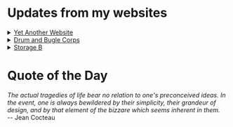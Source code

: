 # Updates from my websites

<details><summary> <a href="https://www.amon-hen.com">Yet Another Website</a> </summary>

* <a href="https://www.amon-hen.com/television/7032">MST3K 00K21 – The Legend of Dinosaurs</a>
* <a href="https://www.amon-hen.com/computing/internet/www/435">Quote of the Day</a>
* <a href="https://www.amon-hen.com/books/297">Reading: Valentine Pontifex</a>
* <a href="https://www.amon-hen.com/politics/33888">Last Week Tonight – S2 E18: Online Harassment, Charleston & Putin Theme Park</a>
* <a href="https://www.amon-hen.com/religion/33875">Slaves, obey your earthly masters</a>
* <a href="https://www.amon-hen.com/television/8316">MST3K Short 0518 – What About Juvenile Delinquency?</a>
* <a href="https://www.amon-hen.com/movies/33879">Legend of Dinosaurs & Monster Birds (1977)</a>
* <a href="https://www.amon-hen.com/music/33872">Roundabout (2025)</a>
* <a href="https://www.amon-hen.com/politics/33877">President Shit for Brains wants to do Nazi shit</a>
* <a href="https://www.amon-hen.com/humor/33867">RiffTrax – Aqua Frolics</a>
</details>

<details><summary> <a href="https://www.drum-corps.net">Drum and Bugle Corps</a> </summary>

* <a href="https://www.drum-corps.net/news/3660">Drum Corps World – April 2025</a>
* <a href="https://www.drum-corps.net/news/3656">Spirit Alumni Corps</a>
* <a href="https://www.drum-corps.net/news/3649">Drum Corps World – March 2025</a>
* <a href="https://www.drum-corps.net/news/3644">Guardians to forgo participation in the 2025 DCI season</a>
* <a href="https://www.drum-corps.net/news/3635">Drum Corps World – February 2025</a>
* <a href="https://www.drum-corps.net/news/3629">RESULTS: 2025 DCI Rules Congress</a>
* <a href="https://www.drum-corps.net/news/3626">Spartans pave path to World Class</a>
* <a href="https://www.drum-corps.net/news/3621">2025 DCI Rules Congress proposals</a>
* <a href="https://www.drum-corps.net/news/3619">The New York Skyliners Announce Move to SoundSport for the 2025 Season</a>
* <a href="https://www.drum-corps.net/news/3615">Drum Corps World – January 2025</a>
</details>

<details><summary> <a href="https://www.storage-b.com">Storage B</a> </summary>

* <a href="https://www.storage-b.com/math-numerical-analysis/1036">Hypot</a>
* <a href="https://www.storage-b.com/c/1015">Uploading Consciousness</a>
* <a href="https://www.storage-b.com/humor/1003">SCRUM: An Honest Ad</a>
* <a href="https://www.storage-b.com/humor/996">Agile vs. Waterfall</a>
* <a href="https://www.storage-b.com/c/969">Delivering Safe C++</a>
* <a href="https://www.storage-b.com/c/962">Full Interview With the Creator of C++</a>
* <a href="https://www.storage-b.com/humor/951">How To Regex</a>
* <a href="https://www.storage-b.com/ai/908">Nightmare Fuel from Bing Image Creator</a>
* <a href="https://www.storage-b.com/ai/904">We’re Safe</a>
* <a href="https://www.storage-b.com/ai/901">Enjoy Your AI-generated Work</a>
</details>

# Quote of the Day
<p><em>The actual tragedies of life bear no relation to one's preconceived ideas. In the event, one is always bewildered by their simplicity, their grandeur of design, and by that element of the bizzare which seems inherent in them.</em><br /> -- Jean Cocteau</p>
